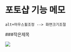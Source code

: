 # 포토샵 기능 메모

```
alt+마우스휠조정 --> 화면크기조절
```

###작은제목

<img src="https://hani10004.github.io/img/Untitled-3.jpg">
